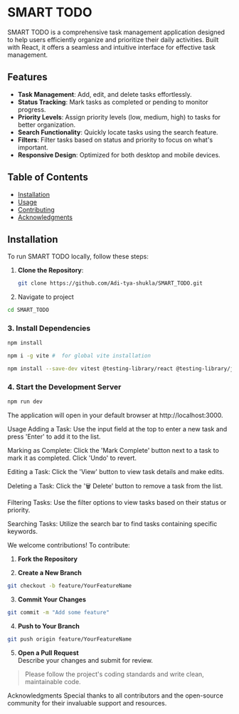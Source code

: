 
# SMART TODO

SMART TODO is a comprehensive task management application designed to help users efficiently organize and prioritize their daily activities. Built with React, it offers a seamless and intuitive interface for effective task management.

## Features

- **Task Management**: Add, edit, and delete tasks effortlessly.
- **Status Tracking**: Mark tasks as completed or pending to monitor progress.
- **Priority Levels**: Assign priority levels (low, medium, high) to tasks for better organization.
- **Search Functionality**: Quickly locate tasks using the search feature.
- **Filters**: Filter tasks based on status and priority to focus on what's important.
- **Responsive Design**: Optimized for both desktop and mobile devices.

## Table of Contents

- [Installation](#installation)
- [Usage](#usage)
- [Contributing](#contributing)
- [Acknowledgments](#acknowledgments)

## Installation


To run SMART TODO locally, follow these steps:

1. **Clone the Repository**:
    ```bash
    git clone https://github.com/Adi-tya-shukla/SMART_TODO.git
 
2. Navigate to project

```bash
cd SMART_TODO
```

### 3. **Install Dependencies**

```bash
npm install

npm i -g vite #  for global vite installation

npm install --save-dev vitest @testing-library/react @testing-library/jest-dom @testing-library/user-event jsdom    // for tests
```

### 4. **Start the Development Server**

```bash
npm run dev
```



The application will open in your default browser at http://localhost:3000.

Usage
Adding a Task: Use the input field at the top to enter a new task and press 'Enter' to add it to the list.​

Marking as Complete: Click the 'Mark Complete' button next to a task to mark it as completed. Click 'Undo' to revert.​

Editing a Task: Click the 'View' button to view task details and make edits.​

Deleting a Task: Click the '🗑 Delete' button to remove a task from the list.​

Filtering Tasks: Use the filter options to view tasks based on their status or priority.​

Searching Tasks: Utilize the search bar to find tasks containing specific keywords.​

We welcome contributions! To contribute:

1. **Fork the Repository**

2. **Create a New Branch**

```bash
git checkout -b feature/YourFeatureName
```

3. **Commit Your Changes**

```bash
git commit -m "Add some feature"
```

4. **Push to Your Branch**

```bash
git push origin feature/YourFeatureName
```

5. **Open a Pull Request**  
Describe your changes and submit for review.

> Please follow the project's coding standards and write clean, maintainable code.


Acknowledgments
Special thanks to all contributors and the open-source community for their invaluable support and resources.​


